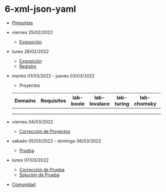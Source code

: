 # 6-xml-json-yaml

- [Preguntas](https://escuela.it/cursos/curso-recurrencia-desarrollo-software/clase/patron)
- viernes 25/02/2022
  - [Exposición](https://escuela.it/cursos/curso-recurrencia-desarrollo-software/clase/patron)
- lunes 28/02/2022
  - [Exposición](https://escuela.it/cursos/curso-recurrencia-desarrollo-software/clase/patron)
  - [Registro](https://forms.gle/pA2QvsW32P4KtTD77)
- martes 01/03/2022 - jueves 03/03/2022
  - Proyectos
  
  |Domains|Requisitos|lab-boole|lab-lovalace|lab-turing|lab-chomsky|lab-dijkstra|
  |-------|----------|---------|------------|----------|-----------|--------------|
  |       |          |         |            |          |           |              |
  |       |          |         |            |          |           |              |
  |       |          |         |            |          |           |              |
- viernes 04/03/2022
  - [Corrección de Proyectos](https://escuela.it/cursos/curso-recurrencia-desarrollo-software/clase/patron)
- sabado 05/03/2022 - domingo 06/03/2022
  - [Prueba](https://forms.gle/hB9UJoN2PYiexctH8)
- lunes 07/03/2022
  - [Corrección de Prueba](https://escuela.it/cursos/curso-recurrencia-desarrollo-software/clase/patron)
  - [Solución de Prueba](https://docs.google.com/spreadsheets/d/1Uwtqa5VdD5wK2X7eLgkS6_th16aPnsW8pa5Ft2TyLPo/edit#gid=0)
- [Comunidad](https://app.slack.com/client/T02S3KYD464/C02TCPHJUTU)





